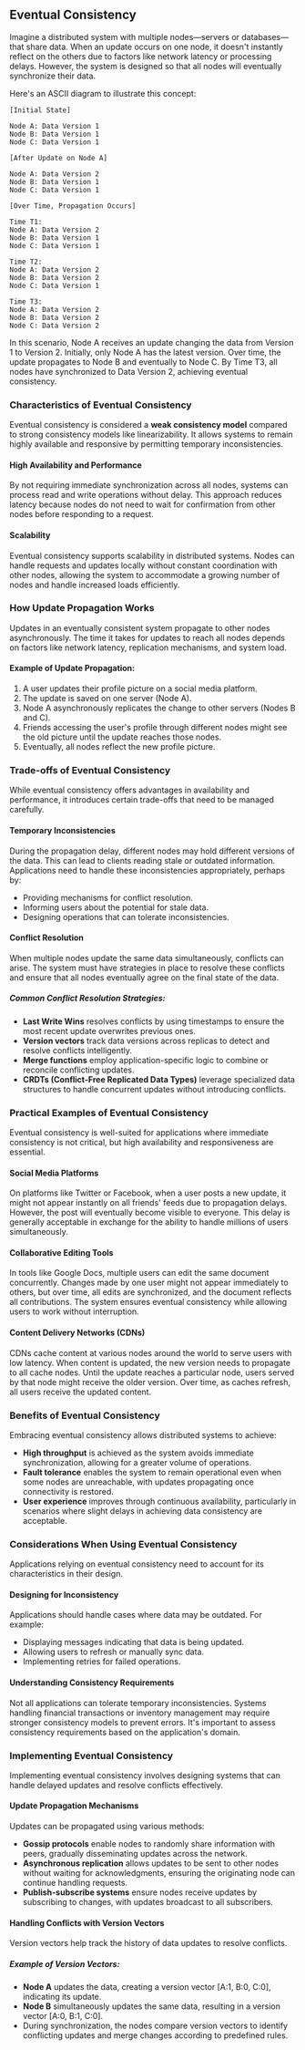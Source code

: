 ## Eventual Consistency

Imagine a distributed system with multiple nodes—servers or databases—that share data. When an update occurs on one node, it doesn't instantly reflect on the others due to factors like network latency or processing delays. However, the system is designed so that all nodes will eventually synchronize their data.

Here's an ASCII diagram to illustrate this concept:

```
[Initial State]

Node A: Data Version 1
Node B: Data Version 1
Node C: Data Version 1

[After Update on Node A]

Node A: Data Version 2
Node B: Data Version 1
Node C: Data Version 1

[Over Time, Propagation Occurs]

Time T1:
Node A: Data Version 2
Node B: Data Version 1
Node C: Data Version 1

Time T2:
Node A: Data Version 2
Node B: Data Version 2
Node C: Data Version 1

Time T3:
Node A: Data Version 2
Node B: Data Version 2
Node C: Data Version 2
```

In this scenario, Node A receives an update changing the data from Version 1 to Version 2. Initially, only Node A has the latest version. Over time, the update propagates to Node B and eventually to Node C. By Time T3, all nodes have synchronized to Data Version 2, achieving eventual consistency.

### Characteristics of Eventual Consistency

Eventual consistency is considered a **weak consistency model** compared to strong consistency models like linearizability. It allows systems to remain highly available and responsive by permitting temporary inconsistencies.

#### High Availability and Performance

By not requiring immediate synchronization across all nodes, systems can process read and write operations without delay. This approach reduces latency because nodes do not need to wait for confirmation from other nodes before responding to a request.

#### Scalability

Eventual consistency supports scalability in distributed systems. Nodes can handle requests and updates locally without constant coordination with other nodes, allowing the system to accommodate a growing number of nodes and handle increased loads efficiently.

### How Update Propagation Works

Updates in an eventually consistent system propagate to other nodes asynchronously. The time it takes for updates to reach all nodes depends on factors like network latency, replication mechanisms, and system load.

#### Example of Update Propagation:

1. A user updates their profile picture on a social media platform.
2. The update is saved on one server (Node A).
3. Node A asynchronously replicates the change to other servers (Nodes B and C).
4. Friends accessing the user's profile through different nodes might see the old picture until the update reaches those nodes.
5. Eventually, all nodes reflect the new profile picture.

### Trade-offs of Eventual Consistency

While eventual consistency offers advantages in availability and performance, it introduces certain trade-offs that need to be managed carefully.

#### Temporary Inconsistencies

During the propagation delay, different nodes may hold different versions of the data. This can lead to clients reading stale or outdated information. Applications need to handle these inconsistencies appropriately, perhaps by:

- Providing mechanisms for conflict resolution.
- Informing users about the potential for stale data.
- Designing operations that can tolerate inconsistencies.

#### Conflict Resolution

When multiple nodes update the same data simultaneously, conflicts can arise. The system must have strategies in place to resolve these conflicts and ensure that all nodes eventually agree on the final state of the data.

##### Common Conflict Resolution Strategies:

- **Last Write Wins** resolves conflicts by using timestamps to ensure the most recent update overwrites previous ones.  
- **Version vectors** track data versions across replicas to detect and resolve conflicts intelligently.  
- **Merge functions** employ application-specific logic to combine or reconcile conflicting updates.  
- **CRDTs (Conflict-Free Replicated Data Types)** leverage specialized data structures to handle concurrent updates without introducing conflicts.

### Practical Examples of Eventual Consistency

Eventual consistency is well-suited for applications where immediate consistency is not critical, but high availability and responsiveness are essential.

#### Social Media Platforms

On platforms like Twitter or Facebook, when a user posts a new update, it might not appear instantly on all friends' feeds due to propagation delays. However, the post will eventually become visible to everyone. This delay is generally acceptable in exchange for the ability to handle millions of users simultaneously.

#### Collaborative Editing Tools

In tools like Google Docs, multiple users can edit the same document concurrently. Changes made by one user might not appear immediately to others, but over time, all edits are synchronized, and the document reflects all contributions. The system ensures eventual consistency while allowing users to work without interruption.

#### Content Delivery Networks (CDNs)

CDNs cache content at various nodes around the world to serve users with low latency. When content is updated, the new version needs to propagate to all cache nodes. Until the update reaches a particular node, users served by that node might receive the older version. Over time, as caches refresh, all users receive the updated content.

### Benefits of Eventual Consistency

Embracing eventual consistency allows distributed systems to achieve:

- **High throughput** is achieved as the system avoids immediate synchronization, allowing for a greater volume of operations.  
- **Fault tolerance** enables the system to remain operational even when some nodes are unreachable, with updates propagating once connectivity is restored.  
- **User experience** improves through continuous availability, particularly in scenarios where slight delays in achieving data consistency are acceptable.  

### Considerations When Using Eventual Consistency

Applications relying on eventual consistency need to account for its characteristics in their design.

#### Designing for Inconsistency

Applications should handle cases where data may be outdated. For example:

- Displaying messages indicating that data is being updated.
- Allowing users to refresh or manually sync data.
- Implementing retries for failed operations.

#### Understanding Consistency Requirements

Not all applications can tolerate temporary inconsistencies. Systems handling financial transactions or inventory management may require stronger consistency models to prevent errors. It's important to assess consistency requirements based on the application's domain.

### Implementing Eventual Consistency

Implementing eventual consistency involves designing systems that can handle delayed updates and resolve conflicts effectively.

#### Update Propagation Mechanisms

Updates can be propagated using various methods:

- **Gossip protocols** enable nodes to randomly share information with peers, gradually disseminating updates across the network.  
- **Asynchronous replication** allows updates to be sent to other nodes without waiting for acknowledgments, ensuring the originating node can continue handling requests.  
- **Publish-subscribe systems** ensure nodes receive updates by subscribing to changes, with updates broadcast to all subscribers.

#### Handling Conflicts with Version Vectors

Version vectors help track the history of data updates to resolve conflicts.

##### Example of Version Vectors:

- **Node A** updates the data, creating a version vector [A:1, B:0, C:0], indicating its update.  
- **Node B** simultaneously updates the same data, resulting in a version vector [A:0, B:1, C:0].  
- During synchronization, the nodes compare version vectors to identify conflicting updates and merge changes according to predefined rules.  
